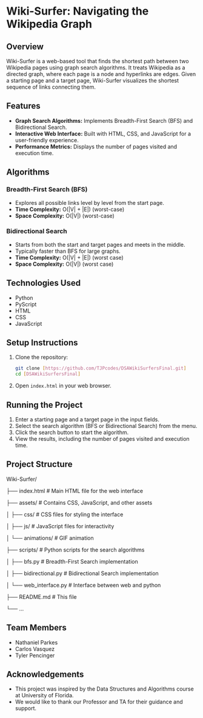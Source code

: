 # Wiki-Surfer: Navigating the Wikipedia Graph

## Overview

Wiki-Surfer is a web-based tool that finds the shortest path between two Wikipedia pages using graph search algorithms. It treats Wikipedia as a directed graph, where each page is a node and hyperlinks are edges. Given a starting page and a target page, Wiki-Surfer visualizes the shortest sequence of links connecting them.

## Features

-   **Graph Search Algorithms:** Implements Breadth-First Search (BFS) and Bidirectional Search.
-   **Interactive Web Interface:** Built with HTML, CSS, and JavaScript for a user-friendly experience.
-   **Performance Metrics:** Displays the number of pages visited and execution time.

## Algorithms

### Breadth-First Search (BFS)

-   Explores all possible links level by level from the start page.
-   **Time Complexity:** O(|V| + |E|) (worst-case)
-   **Space Complexity:** O(|V|) (worst-case)

### Bidirectional Search

-   Starts from both the start and target pages and meets in the middle.
-   Typically faster than BFS for large graphs.
-   **Time Complexity:** O(|V| + |E|) (worst case)
-   **Space Complexity:** O(|V|) (worst case)


## Technologies Used

-   Python
-   PyScript
-   HTML
-   CSS
-   JavaScript

## Setup Instructions

1.  Clone the repository:

    ```bash
    git clone [https://github.com/TJPcodes/DSAWikiSurfersFinal.git]
    cd [DSAWikiSurfersFinal]
    ```

2.  Open `index.html` in your web browser.

## Running the Project

1.  Enter a starting page and a target page in the input fields.
2.  Select the search algorithm (BFS or Bidirectional Search) from the menu.
3.  Click the search button to start the algorithm.
4.  View the results, including the number of pages visited and execution time.

## Project Structure

Wiki-Surfer/

├── index.html # Main HTML file for the web interface

├── assets/ # Contains CSS, JavaScript, and other assets

│ ├── css/ # CSS files for styling the interface

│ ├── js/ # JavaScript files for interactivity

│ └── animations/ # GIF animation

├── scripts/ # Python scripts for the search algorithms

│ ├── bfs.py # Breadth-First Search implementation

│ ├── bidirectional.py # Bidirectional Search implementation

│ └── web_interface.py # Interface between web and python

├── README.md # This file

└── ...


## Team Members

-   Nathaniel Parkes
-   Carlos Vasquez
-   Tyler Pencinger


## Acknowledgements

-   This project was inspired by the Data Structures and Algorithms course at University of Florida.
-   We would like to thank our Professor and TA for their guidance and support.
